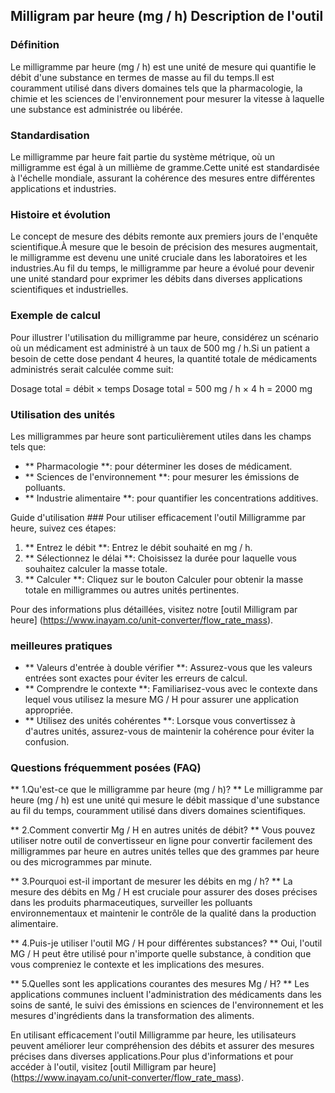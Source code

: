 ## Milligram par heure (mg / h) Description de l'outil

### Définition
Le milligramme par heure (mg / h) est une unité de mesure qui quantifie le débit d'une substance en termes de masse au fil du temps.Il est couramment utilisé dans divers domaines tels que la pharmacologie, la chimie et les sciences de l'environnement pour mesurer la vitesse à laquelle une substance est administrée ou libérée.

### Standardisation
Le milligramme par heure fait partie du système métrique, où un milligramme est égal à un millième de gramme.Cette unité est standardisée à l'échelle mondiale, assurant la cohérence des mesures entre différentes applications et industries.

### Histoire et évolution
Le concept de mesure des débits remonte aux premiers jours de l'enquête scientifique.À mesure que le besoin de précision des mesures augmentait, le milligramme est devenu une unité cruciale dans les laboratoires et les industries.Au fil du temps, le milligramme par heure a évolué pour devenir une unité standard pour exprimer les débits dans diverses applications scientifiques et industrielles.

### Exemple de calcul
Pour illustrer l'utilisation du milligramme par heure, considérez un scénario où un médicament est administré à un taux de 500 mg / h.Si un patient a besoin de cette dose pendant 4 heures, la quantité totale de médicaments administrés serait calculée comme suit:

Dosage total = débit × temps
Dosage total = 500 mg / h × 4 h = 2000 mg

### Utilisation des unités
Les milligrammes par heure sont particulièrement utiles dans les champs tels que:
- ** Pharmacologie **: pour déterminer les doses de médicament.
- ** Sciences de l'environnement **: pour mesurer les émissions de polluants.
- ** Industrie alimentaire **: pour quantifier les concentrations additives.

Guide d'utilisation ###
Pour utiliser efficacement l'outil Milligramme par heure, suivez ces étapes:
1. ** Entrez le débit **: Entrez le débit souhaité en mg / h.
2. ** Sélectionnez le délai **: Choisissez la durée pour laquelle vous souhaitez calculer la masse totale.
3. ** Calculer **: Cliquez sur le bouton Calculer pour obtenir la masse totale en milligrammes ou autres unités pertinentes.

Pour des informations plus détaillées, visitez notre [outil Milligram par heure] (https://www.inayam.co/unit-converter/flow_rate_mass).

### meilleures pratiques
- ** Valeurs d'entrée à double vérifier **: Assurez-vous que les valeurs entrées sont exactes pour éviter les erreurs de calcul.
- ** Comprendre le contexte **: Familiarisez-vous avec le contexte dans lequel vous utilisez la mesure MG / H pour assurer une application appropriée.
- ** Utilisez des unités cohérentes **: Lorsque vous convertissez à d'autres unités, assurez-vous de maintenir la cohérence pour éviter la confusion.

### Questions fréquemment posées (FAQ)

** 1.Qu'est-ce que le milligramme par heure (mg / h)? **
Le milligramme par heure (mg / h) est une unité qui mesure le débit massique d'une substance au fil du temps, couramment utilisé dans divers domaines scientifiques.

** 2.Comment convertir Mg / H en autres unités de débit? **
Vous pouvez utiliser notre outil de convertisseur en ligne pour convertir facilement des milligrammes par heure en autres unités telles que des grammes par heure ou des microgrammes par minute.

** 3.Pourquoi est-il important de mesurer les débits en mg / h? **
La mesure des débits en Mg / H est cruciale pour assurer des doses précises dans les produits pharmaceutiques, surveiller les polluants environnementaux et maintenir le contrôle de la qualité dans la production alimentaire.

** 4.Puis-je utiliser l'outil MG / H pour différentes substances? **
Oui, l'outil MG / H peut être utilisé pour n'importe quelle substance, à condition que vous compreniez le contexte et les implications des mesures.

** 5.Quelles sont les applications courantes des mesures Mg / H? **
Les applications communes incluent l'administration des médicaments dans les soins de santé, le suivi des émissions en sciences de l'environnement et les mesures d'ingrédients dans la transformation des aliments.

En utilisant efficacement l'outil Milligramme par heure, les utilisateurs peuvent améliorer leur compréhension des débits et assurer des mesures précises dans diverses applications.Pour plus d'informations et pour accéder à l'outil, visitez [outil Milligram par heure] (https://www.inayam.co/unit-converter/flow_rate_mass).